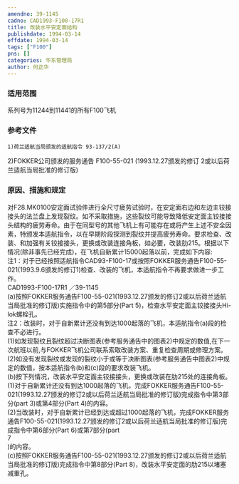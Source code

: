 ```yaml
---
amendno: 39-1145  
cadno: CAD1993-F100-17R1  
title: 改装水平安定面结构  
publishdate: 1994-03-14  
effdate: 1994-03-14  
tags: ["F100"]  
pns: []  
categories: 华东管理局  
author: 何正华  
---
```

  
### 适用范围  
系列号为11244到11441的所有F100飞机  
  
<!--more-->  
### 参考文件  
    1)荷兰适航当局颁发的适航指令 93-137/2(A)  
2)FOKKER公司颁发的服务通告 F100-55-021 (1993.12.27颁发的修订 2或以后荷兰适航当局批准的修订版)  
  
### 原因、措施和规定  
对F28.MK0100安定面试验件进行全尺寸疲劳试验时，在安定面右边和左边主铰接接头的法兰盘上发现裂纹。如不采取措施，这些裂纹可能导致降低安定面主铰接接头结构的疲劳寿命。由于在同型号的其他飞机上有可能存在或将产生上述不安全因素，特颁发本适航指令，以在早期阶段探测到裂纹并提高疲劳寿命。要求检查、改装、和加强有关铰接接头，更换或改装连接角板，如必要，改装肋215。根据以下情况(除非事先已经完成)，在飞机自新累计15000起落以前，完成如下内容:  
    注1：对于已经按照适航指令CAD93-F100-17或按照FOKKER服务通告F100-55-021(1993.9.6颁发的修订1)检查、改装的飞机，本适航指令不再要求做进一步工作。  
 CAD1993-F100-17R1 ／39-1145  
    (a)按照FOKKER服务通告F100-55-021(1993.12.27颁发的修订2或以后荷兰适航当局批准的修订版)实施指令中的第5部分(Part 5)，检查水平安定面主铰接接头Hi-lok螺栓孔。  
    注2：改装时，对于自新累计还没有到达1000起落的飞机，本适航指令(a)段的检查不必进行。  
    (1)如发现裂纹且裂纹超过决断图表(参考服务通告中的图表2)中规定的数值,在下一次航班以前,与FOKKER飞机公司联系索取改装方案、重复检查周期或修理方案。  
    (2)如没有发现裂纹或发现的裂纹小于或等于决断图表(参考服务通告中图表2)中规定的数值，按本适航指令(b)和(c)段的要求改装飞机。  
    (b)按下列情况，改装水平安定面主铰接接头，更换或改装在肋215处的连接角板。  
    (1)对于自新累计还没有到达1000起落的飞机，完成FOKKER服务通告F100-55-021(1993.12.27颁发的修订2或以后荷兰适航当局批准的修订版)完成指令中第3部分(part 3)或第4部分(Part 4)的内容。  
    (2)当改装时，对于自新累计已经到达或超过1000起落的飞机，完成FOKKER服务通告F100-55-021(1993.12.27颁发的修订2或以后荷兰适航当局批准的修订版)完成指令中第6部分(Part 6)或第7部分(part  
7  
)的内容。  
    (c)按照FOKKER服务通告F100-55-021(1993.12.27颁发的修订2或以后荷兰适航当局批准的修订版)完成指令中第8部分(Part 8)，改装水平安定面的肋215以堵塞减重孔。  
  
